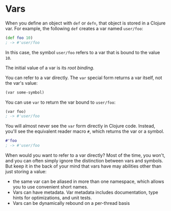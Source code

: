 # Vars

When you define an object with `def` or `defn`, that object is stored in a Clojure var. For example, the following `def` creates a var named `user/foo`:

```clj
(def foo 10)
; -> #'user/foo
```

In this case, the symbol `user/foo` refers to a var that is bound to the value `10`.

The initial value of a var is its _root binding_.

You can refer to a var directly. The `var` special form returns a var itself, not the var's value:

```clj
(var some-symbol)
```

You can use `var` to return the var bound to `user/foo`:

```clj
(var foo)
; -> #'user/foo
```

You will almost never see the `var` form directly in Clojure code. Instead, you'll see the equivalent reader macro `#`, which returns the var or a symbol.

```clj
#'foo
; -> #'user/foo
```

When would you want to refer to a var directly? Most of the time, you won't, and you can often simply ignore the distinction between vars and symbols. But keep it in the back of your mind that vars have may abilities other than just storing a value:

- the same var can be aliased in more than one namespace, which allows you to use convenient short names.
- Vars can have metadata. Var metadata includes documentation, type hints for optimizations, and unit tests.
- Vars can be dynamically rebound on a per-thread basis

